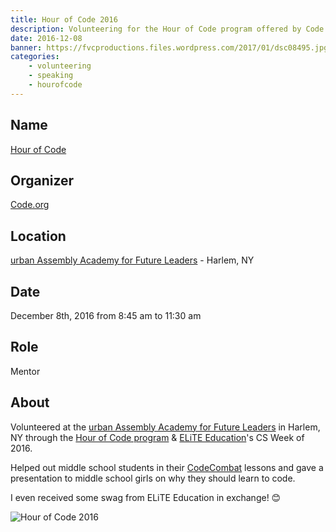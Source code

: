 ```yaml
---
title: Hour of Code 2016
description: Volunteering for the Hour of Code program offered by Code.org for a second time in a row!
date: 2016-12-08
banner: https://fvcproductions.files.wordpress.com/2017/01/dsc08495.jpg
categories:
    - volunteering
    - speaking
    - hourofcode
---
```


## Name

[Hour of Code](https://hourofcode.com/)

## Organizer

[Code.org](https://code.org)

## Location

[urban Assembly Academy for Future Leaders](https://schools.nyc.gov/SchoolPortals/05/M286/default.htm) - Harlem, NY

## Date

December 8th, 2016 from 8:45 am to 11:30 am

## Role

Mentor

## About

Volunteered at the [urban Assembly Academy for Future Leaders](https://schools.nyc.gov/SchoolPortals/05/M286/default.htm) in Harlem, NY through the [Hour of Code program](https://hourofcode.com) & [ELiTE Education](https://www.elite-education.org/csweek2016)'s CS Week of 2016.

Helped out middle school students in their [CodeCombat](https://codecombat.com) lessons and gave a presentation to middle school girls on why they should learn to code.

I even received some swag from ELiTE Education in exchange! 😊

<!-- TODO: upload presentation -->

![Hour of Code 2016](https://fvcproductions.files.wordpress.com/2017/01/dsc08495.jpg)
